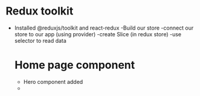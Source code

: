 # Redux toolkit

- Installed @reduxjs/toolkit and react-redux
  -Build our store
  -connect our store to our app (using provider)
  -create Slice (in redux store)
  -use selector to read data

  # Home page component

  - Hero component added
  -
